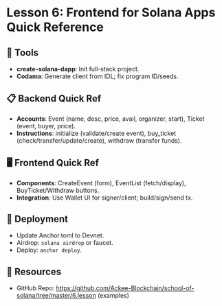 # Lesson 6: Frontend for Solana Apps Quick Reference

## 🔧 Tools
- **create-solana-dapp**: Init full-stack project.
- **Codama**: Generate client from IDL; fix program ID/seeds.

## 📋 Backend Quick Ref
- **Accounts**: Event (name, desc, price, avail, organizer, start), Ticket (event, buyer, price).
- **Instructions**: initialize (validate/create event), buy_ticket (check/transfer/update/create), withdraw (transfer funds).

## 🖥️ Frontend Quick Ref
- **Components**: CreateEvent (form), EventList (fetch/display), BuyTicket/Withdraw buttons.
- **Integration**: Use Wallet UI for signer/client; build/sign/send tx.

## 🔄 Deployment
- Update Anchor.toml to Devnet.
- Airdrop: `solana airdrop` or faucet.
- Deploy: `anchor deploy`.

## 🔗 Resources
- GitHub Repo: https://github.com/Ackee-Blockchain/school-of-solana/tree/master/6.lesson (examples)
